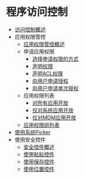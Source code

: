 # 程序访问控制

- [访问控制概述](access-token-overview.md)
- 应用权限管控
  - [应用权限管控概述](app-permission-mgmt-overview.md)
  - 申请应用权限
    - [选择申请权限的方式](determine-application-mode.md)
    - [声明权限](declare-permissions.md)
    - [声明ACL权限](declare-permissions-in-acl.md)
    - [向用户申请授权](request-user-authorization.md)
    - [向用户申请单次授权](one-time-authorization.md)
  - 应用权限列表
    - [对所有应用开放](permissions-for-all.md)
    - [仅对系统应用开放](permissions-for-system-apps.md)
    - [仅对MDM应用开放](permissions-for-mdm-apps.md)
  - [应用权限组列表](app-permission-group-list.md)
- [使用系统Picker](use-picker.md)
- 使用安全控件
  - [安全控件概述](security-component-overview.md)
  - [使用粘贴控件](pastebutton.md)
  - [使用保存控件](savebutton.md)
  - [使用位置控件](locationbutton.md)
